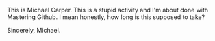 This is Michael Carper. This is a stupid activity and I'm about done with Mastering Github. I mean honestly, how long is this supposed to take?

Sincerely, Michael.